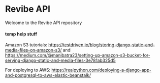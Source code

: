 # Revibe API
Welcome to the Revibe API repository

#### temp help stuff
Amazon S3 tutorials: https://testdriven.io/blog/storing-django-static-and-media-files-on-amazon-s3/
and
https://medium.com/@manibatra23/setting-up-amazon-s3-bucket-for-serving-django-static-and-media-files-3e781ab325d5

For deploying to AWS:
https://realpython.com/deploying-a-django-app-and-postgresql-to-aws-elastic-beanstalk/